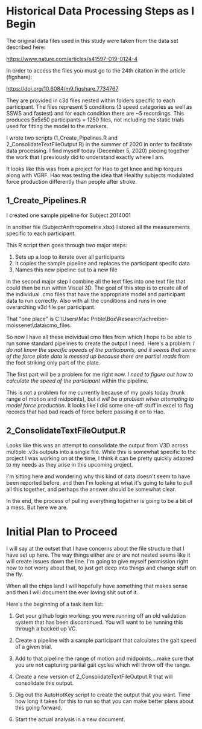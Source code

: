 # Historical Data Processing Steps as I Begin
 
The original data files used in this study were taken from the data set described here:

  https://www.nature.com/articles/s41597-019-0124-4

In order to access the files you must go to the 24th citation in the article (figshare):

  https://doi.org/10.6084/m9.figshare.7734767

They are provided in c3d files nested within folders specific to each participant. The files represent 5 conditions (3 speed categories as well as SSWS and fastest) and for each condition there are ~5 recordings. This produces 5x5x50 participants = 1250 files, not including the static trials used for fitting the model to the markers.

I wrote two scripts (1_Create_Pipelines.R and 2_ConsolidateTextFileOutput.R) in the summer of 2020 in order to facilitate data processing. I find myself today (December 5, 2020) piecing together the work that I previously did to understand exactly where I am.

It looks like this was from a project for Hao to get knee and hip torques along with VGRF. Hao was testing the idea that Healthy subjects modulated force production differently than people after stroke.



## 1_Create_Pipelines.R

I created one sample pipeline for Subject 2014001

In another file (SubjectAnthropometrix.xlsx) I stored all the measurements specific to each participant.

This R script then goes through two major steps:

1. Sets up a loop to iterate over all participants
2. It copies the sample pipeline and replaces the participant specifc data
3. Names this new pipeline out to a new file

In the second major step I combine all the text files into one text file that could then be run within Visual 3D. The goal of this step is to create all of the individual .cmo files that have the appropriate model and participant data to run correctly. Also with all the conditions and runs in one overarching v3d file per participant.

That "one place" is C:\Users\Mac Prible\Box\Research\schreiber-moissenet\data\cmo_files. 

So now I have all these individual cmo files from which I hope to be able to run some standard pipelines to create the output I need. Here's a problem: *I do not know the specific speeds of the participants, and it seems that some of the force plate data is messed up because there are partial reads* from the foot striking only part of the plate. 

The first part will be a problem for me right now. *I need to figure out how to calculate the speed of the participant* within the pipeline.

This is not a problem for me currently because of my goals today (trunk range of motion and midpoints), but *it will be a problem when attempting to model force production*. It looks like I did some one-off stuff in excel to flag records that had bad reads of force before passing it on to Hao. 

## 2_ConsolidateTextFileOutput.R

Looks like this was an attempt to consolidate the output from V3D across multiple .v3s outputs into a single file. While this is somewhat specific to the project I was working on at the time, I think it can be pretty quickly adapted to my needs as they arise in this upcoming project. 

I'm sitting here and wondering why this kind of data doesn't seem to have been reported before, and then I'm looking at what it's going to take to pull all this together, and perhaps the answer should be somewhat clear. 

In the end, the process of pulling everything together is going to be a bit of a mess. But here we are. 

# Initial Plan to Proceed

I will say at the outset that I have concerns about the file structure that I have set up here. The way things either are or are not nested seems like it will create issues down the line. I'm going to give myself permission right now to not worry about that, to just get deep into things and change stuff on the fly. 

When all the chips land I will hopefully have something that makes sense and then I will document the ever loving shit out of it.

Here's the beginning of a task item list:


1. Get your github login working: you were running off an old validation system that has been discontinued. You will want to be running this through a backed up VC. 

2. Create a pipeline with a sample participant that calculates the gait speed of a given trial.

3. Add to that pipeline the range of motion and midpoints....make sure that you are not capturing partial gait cycles which will throw off the range.

4. Create a new version of 2_ConsolidateTextFileOutput.R that will consolidate this output.

5. Dig out the AutoHotKey script to create the output that you want. Time how long it takes for this to run so that you can make better plans about this going forward.

6. Start the actual analysis in a new document.